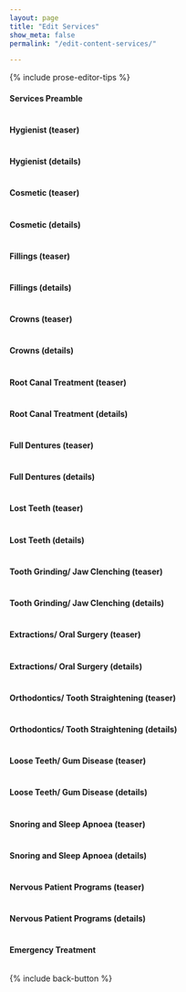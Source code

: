 ```yaml
---
layout: page
title: "Edit Services"
show_meta: false
permalink: "/edit-content-services/"

---
```

{% include prose-editor-tips %}  

#### Services Preamble 
<a href="http://prose.io/{% include config/target-website-prose-url %}/edit/gh-pages/_includes/user-edit/Services-Preamble.md"><img src="{{ site.urlimg }}/edit-button.png"  alt="" border="0" /></a>  

#### Hygienist (teaser) 
<a href="http://prose.io/{% include config/target-website-prose-url %}/edit/gh-pages/_includes/user-edit/Services-Teaser-Hygienist.md"><img src="{{ site.urlimg }}/edit-button.png"  alt="" border="0" /></a>  

#### Hygienist (details)
<a href="http://prose.io/{% include config/target-website-prose-url %}/edit/gh-pages/_includes/user-edit/Services-Details-Hygienist.md"><img src="{{ site.urlimg }}/edit-button.png"  alt="" border="0" /></a>  


#### Cosmetic (teaser) 
<a href="http://prose.io/{% include config/target-website-prose-url %}/edit/gh-pages/_includes/user-edit/Services-Teaser-Cosmetic.md"><img src="{{ site.urlimg }}/edit-button.png"  alt="" border="0" /></a>  

#### Cosmetic (details)
<a href="http://prose.io/{% include config/target-website-prose-url %}/edit/gh-pages/_includes/user-edit/Services-Details-Cosmetic.md"><img src="{{ site.urlimg }}/edit-button.png"  alt="" border="0" /></a>  


#### Fillings (teaser) 
<a href="http://prose.io/{% include config/target-website-prose-url %}/edit/gh-pages/_includes/user-edit/Services-Teaser-Fillings.md"><img src="{{ site.urlimg }}/edit-button.png"  alt="" border="0" /></a>  

#### Fillings (details)
<a href="http://prose.io/{% include config/target-website-prose-url %}/edit/gh-pages/_includes/user-edit/Services-Details-Fillings.md"><img src="{{ site.urlimg }}/edit-button.png"  alt="" border="0" /></a>  


#### Crowns (teaser) 
<a href="http://prose.io/{% include config/target-website-prose-url %}/edit/gh-pages/_includes/user-edit/Services-Teaser-Crowns.md"><img src="{{ site.urlimg }}/edit-button.png"  alt="" border="0" /></a>  

#### Crowns (details)
<a href="http://prose.io/{% include config/target-website-prose-url %}/edit/gh-pages/_includes/user-edit/Services-Details-Crowns.md"><img src="{{ site.urlimg }}/edit-button.png"  alt="" border="0" /></a>  


#### Root Canal Treatment (teaser) 
<a href="http://prose.io/{% include config/target-website-prose-url %}/edit/gh-pages/_includes/user-edit/Services-Teaser-Root-Canals.md"><img src="{{ site.urlimg }}/edit-button.png"  alt="" border="0" /></a>  

#### Root Canal Treatment (details)
<a href="http://prose.io/{% include config/target-website-prose-url %}/edit/gh-pages/_includes/user-edit/Services-Details-Root-Canals.md"><img src="{{ site.urlimg }}/edit-button.png"  alt="" border="0" /></a>  


#### Full Dentures (teaser) 
<a href="http://prose.io/{% include config/target-website-prose-url %}/edit/gh-pages/_includes/user-edit/Services-Teaser-Dentures.md"><img src="{{ site.urlimg }}/edit-button.png"  alt="" border="0" /></a>  

#### Full Dentures (details)
<a href="http://prose.io/{% include config/target-website-prose-url %}/edit/gh-pages/_includes/user-edit/Services-Details-Dentures.md"><img src="{{ site.urlimg }}/edit-button.png"  alt="" border="0" /></a>  


#### Lost Teeth (teaser) 
<a href="http://prose.io/{% include config/target-website-prose-url %}/edit/gh-pages/_includes/user-edit/Services-Teaser-Lost-Teeth.md"><img src="{{ site.urlimg }}/edit-button.png"  alt="" border="0" /></a>  

#### Lost Teeth (details)
<a href="http://prose.io/{% include config/target-website-prose-url %}/edit/gh-pages/_includes/user-edit/Services-Details-Lost-Teeth.md"><img src="{{ site.urlimg }}/edit-button.png"  alt="" border="0" /></a>  

#### Tooth Grinding/ Jaw Clenching (teaser) 
<a href="http://prose.io/{% include config/target-website-prose-url %}/edit/gh-pages/_includes/user-edit/Services-Teaser-Bruxism.md"><img src="{{ site.urlimg }}/edit-button.png"  alt="" border="0" /></a>  

#### Tooth Grinding/ Jaw Clenching (details)
<a href="http://prose.io/{% include config/target-website-prose-url %}/edit/gh-pages/_includes/user-edit/Services-Details-Bruxism.md"><img src="{{ site.urlimg }}/edit-button.png"  alt="" border="0" /></a>  


#### Extractions/ Oral Surgery (teaser) 
<a href="http://prose.io/{% include config/target-website-prose-url %}/edit/gh-pages/_includes/user-edit/Services-Teaser-Extractions.md"><img src="{{ site.urlimg }}/edit-button.png"  alt="" border="0" /></a>  

#### Extractions/ Oral Surgery (details)
<a href="http://prose.io/{% include config/target-website-prose-url %}/edit/gh-pages/_includes/user-edit/Services-Details-Extractions.md"><img src="{{ site.urlimg }}/edit-button.png"  alt="" border="0" /></a>  

#### Orthodontics/ Tooth Straightening (teaser) 
<a href="http://prose.io/{% include config/target-website-prose-url %}/edit/gh-pages/_includes/user-edit/Services-Teaser-Orthodontics.md"><img src="{{ site.urlimg }}/edit-button.png"  alt="" border="0" /></a>  

#### Orthodontics/ Tooth Straightening (details)
<a href="http://prose.io/{% include config/target-website-prose-url %}/edit/gh-pages/_includes/user-edit/Services-Details-Orthodontics.md"><img src="{{ site.urlimg }}/edit-button.png"  alt="" border="0" /></a>  

#### Loose Teeth/ Gum Disease (teaser) 
<a href="http://prose.io/{% include config/target-website-prose-url %}/edit/gh-pages/_includes/user-edit/Services-Teaser-Loose-Teeth.md"><img src="{{ site.urlimg }}/edit-button.png"  alt="" border="0" /></a>  

#### Loose Teeth/ Gum Disease (details)
<a href="http://prose.io/{% include config/target-website-prose-url %}/edit/gh-pages/_includes/user-edit/Services-Details-Loose-Teeth.md"><img src="{{ site.urlimg }}/edit-button.png"  alt="" border="0" /></a>  


#### Snoring and Sleep Apnoea (teaser) 
<a href="http://prose.io/{% include config/target-website-prose-url %}/edit/gh-pages/_includes/user-edit/Services-Teaser-Snoring-Sleep-Apnoea.md"><img src="{{ site.urlimg }}/edit-button.png"  alt="" border="0" /></a>  

#### Snoring and Sleep Apnoea (details)
<a href="http://prose.io/{% include config/target-website-prose-url %}/edit/gh-pages/_includes/user-edit/Services-Details-Snoring-Sleep-Apnoea.md"><img src="{{ site.urlimg }}/edit-button.png"  alt="" border="0" /></a>  

#### Nervous Patient Programs (teaser) 
<a href="http://prose.io/{% include config/target-website-prose-url %}/edit/gh-pages/_includes/user-edit/Services-Teaser-Nervous-Patient-Programs.md"><img src="{{ site.urlimg }}/edit-button.png"  alt="" border="0" /></a>  

#### Nervous Patient Programs (details)
<a href="http://prose.io/{% include config/target-website-prose-url %}/edit/gh-pages/_includes/user-edit/Services-Details-Nervous-Patient-Programs.md"><img src="{{ site.urlimg }}/edit-button.png"  alt="" border="0" /></a>  

#### Emergency Treatment
<a href="http://prose.io/{% include config/target-website-prose-url %}/edit/gh-pages/_includes/user-edit/Services-Details-Emergency-Treatment.md"><img src="{{ site.urlimg }}/edit-button.png"  alt="" border="0" /></a>  

{% include back-button %}